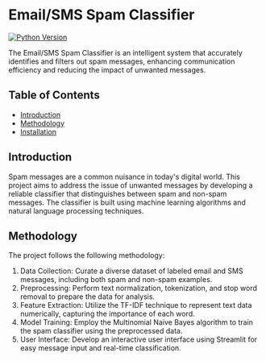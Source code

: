 # Email/SMS Spam Classifier

[![Python Version](https://img.shields.io/badge/python-3.7%2B-blue)](https://www.python.org/downloads/)

The Email/SMS Spam Classifier is an intelligent system that accurately identifies and filters out spam messages, enhancing communication efficiency and reducing the impact of unwanted messages.

## Table of Contents
- [Introduction](#introduction)
- [Methodology](#methodology)
- [Installation](#installation)


## Introduction

Spam messages are a common nuisance in today's digital world. This project aims to address the issue of unwanted messages by developing a reliable classifier that distinguishes between spam and non-spam messages. The classifier is built using machine learning algorithms and natural language processing techniques.

## Methodology

The project follows the following methodology:
1. Data Collection: Curate a diverse dataset of labeled email and SMS messages, including both spam and non-spam examples.
2. Preprocessing: Perform text normalization, tokenization, and stop word removal to prepare the data for analysis.
3. Feature Extraction: Utilize the TF-IDF technique to represent text data numerically, capturing the importance of each word.
4. Model Training: Employ the Multinomial Naive Bayes algorithm to train the spam classifier using the preprocessed data.
5. User Interface: Develop an interactive user interface using Streamlit for easy message input and real-time classification.


